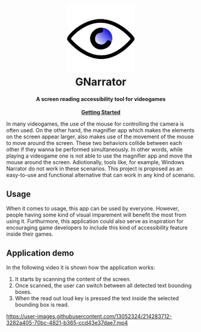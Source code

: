 <h1 align="center">
 <img
  width="180"
  alt="Eye logo"
  src="./garrator/assets/logo.png">
    <br/>
    GNarrator
</h1>

<h4 align="center">
A screen reading accessibility tool for videogames
</h4>
 
<p align="center">
 <strong>
  <a href="./docs/usage.md">Getting Started</a>
 </strong>
</p>

In many videogames, the use of the mouse for controlling the camera is often used. On the other hand, the magnifier app which makes the elements on the screen appear larger, also makes use of the movement of the mouse to move around the screen. These two behaviors collide between each other if they wanna be performed simultaneously. In other words, while playing a videogame one is not able to use the magnifier app and move the mouse around the screen. 
Adiotionally, tools like, for example, Windows Narrator do not work in these scenarios. 
This project is proposed as an easy-to-use and functional alternative that can work in any kind of scenario. 

## Usage
When it comes to usage, this app can be used by everyone. However, people having some kind of visual imparement will benefit the most from using it. Furthurmore, this application could also serve as inspiration for encouraging game developers to include this kind of accessibility feature inside their games. 

## Application demo
In the following video it is shown how the application works:
1. It starts by scanning the content of the screen.
2. Once scanned, the user can switch between all detected text bounding boxes.
3. When the read out loud key is pressed the text inside the selected bounding box is read. 

https://user-images.githubusercontent.com/13052324/214283712-3282a405-70bc-4821-b365-ccd43e37dae7.mp4
